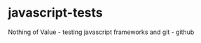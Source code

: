 javascript-tests
================
Nothing of Value - testing javascript frameworks and git - github

